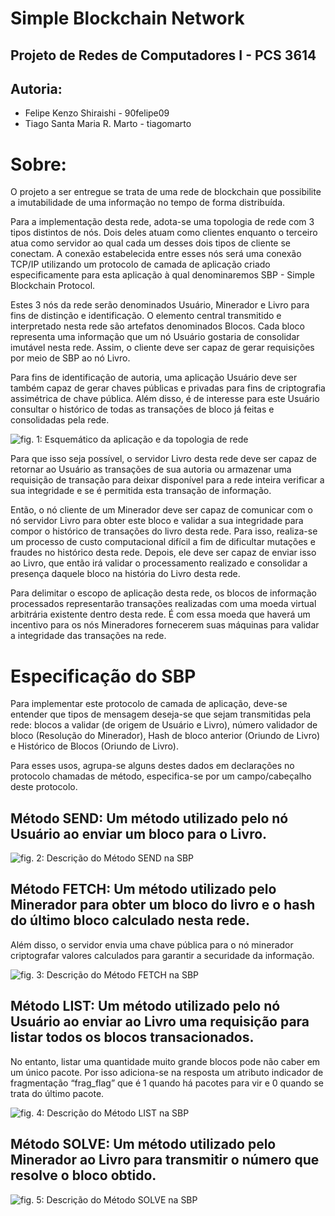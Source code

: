 # Simple Blockchain Network

## Projeto de Redes de Computadores I - PCS 3614

## Autoria:
- Felipe Kenzo Shiraishi - 90felipe09
- Tiago Santa Maria R. Marto - tiagomarto

# Sobre:
O projeto a ser entregue se trata de uma rede de blockchain que possibilite a imutabilidade de uma informação no tempo de forma distribuída.

Para a implementação desta rede, adota-se uma topologia de rede com 3 tipos distintos de nós. Dois deles atuam como clientes enquanto o terceiro atua como servidor ao qual cada um desses dois tipos de cliente se conectam.  A conexão estabelecida entre esses nós será uma conexão TCP/IP utilizando um protocolo de camada de aplicação criado especificamente para esta aplicação à qual denominaremos SBP - Simple Blockchain Protocol.

Estes 3 nós da rede serão denominados Usuário, Minerador e Livro para fins de distinção e identificação. O elemento central transmitido e interpretado nesta rede são artefatos denominados Blocos. Cada bloco representa uma informação que um nó Usuário gostaria de consolidar imutável nesta rede. Assim, o cliente deve ser capaz de gerar requisições por meio de SBP ao nó Livro.

Para fins de identificação de autoria, uma aplicação Usuário deve ser também capaz de gerar chaves públicas e privadas para fins de criptografia assimétrica de chave pública. Além disso, é de interesse para este Usuário consultar o histórico de todas as transações de bloco já feitas e consolidadas pela rede.

![fig. 1: Esquemático da aplicação e da topologia de rede](https://raw.githubusercontent.com/90felipe09/Simple_Blockchain_Network/blob/master/doc/fig1.JPG)


   Para que isso seja possível, o servidor Livro desta rede deve ser capaz de retornar ao Usuário as transações de sua autoria ou armazenar uma requisição de transação para deixar disponível para a rede inteira verificar a sua integridade e se é permitida esta transação de informação.
    
   Então, o nó cliente de um Minerador deve ser capaz de comunicar com o nó servidor Livro para obter este bloco e validar a sua integridade para compor o histórico de transações do livro desta rede. Para isso, realiza-se um processo de custo computacional difícil a fim de dificultar mutações e fraudes no histórico desta rede. Depois, ele deve ser capaz de enviar isso ao Livro, que então irá validar o processamento realizado e consolidar a presença daquele bloco na história do Livro desta rede.
    
   Para delimitar o escopo de aplicação desta rede, os blocos de informação processados representarão transações realizadas com uma moeda virtual arbitrária existente dentro desta rede. É com essa moeda que haverá um incentivo para os nós Mineradores fornecerem suas máquinas para validar a integridade das transações na rede.
    
# Especificação do SBP
   Para implementar este protocolo de camada de aplicação, deve-se entender que tipos de mensagem deseja-se que sejam transmitidas pela rede: blocos a validar (de origem de Usuário e Livro), número validador de bloco (Resolução do Minerador), Hash de bloco anterior (Oriundo de Livro) e Histórico de Blocos (Oriundo de Livro).
   
   Para esses usos, agrupa-se alguns destes dados em declarações no protocolo chamadas de método, especifica-se por um campo/cabeçalho deste protocolo.
   
## Método SEND: Um método utilizado pelo nó Usuário ao enviar um bloco para o Livro.

![fig. 2: Descrição do Método SEND na SBP](https://raw.githubusercontent.com/90felipe09/Simple_Blockchain_Network/blob/master/doc/fig2.JPG)

## Método FETCH: Um método utilizado pelo Minerador para obter um bloco do livro e o hash do último bloco calculado nesta rede.

Além disso, o servidor envia  uma chave pública para o nó minerador criptografar valores calculados para garantir a securidade da informação.

![fig. 3: Descrição do Método FETCH na SBP](https://raw.githubusercontent.com/90felipe09/Simple_Blockchain_Network/blob/master/doc/fig3.JPG)

## Método LIST: Um método utilizado pelo nó Usuário ao enviar ao Livro uma requisição para listar todos os blocos transacionados.

No entanto, listar uma quantidade muito grande blocos pode não caber em um único pacote. Por isso adiciona-se na resposta um atributo indicador de fragmentação “frag_flag” que é 1 quando há pacotes para vir e 0 quando se trata do último pacote.

![fig. 4: Descrição do Método LIST na SBP](https://raw.githubusercontent.com/90felipe09/Simple_Blockchain_Network/blob/master/doc/fig4.JPG)

## Método SOLVE: Um método utilizado pelo Minerador ao Livro para transmitir o número que resolve o bloco obtido.

![fig. 5: Descrição do Método SOLVE na SBP](https://raw.githubusercontent.com/90felipe09/Simple_Blockchain_Network/blob/master/doc/fig5.JPG)

